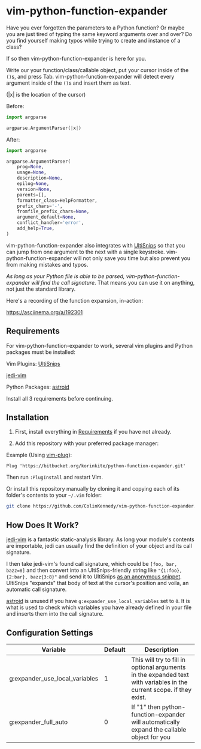 # vim-python-function-expander

Have you ever forgotten the parameters to a Python function?
Or maybe you are just tired of typing the same keyword arguments over and over?
Do you find yourself making typos while trying to create and instance of a class?

If so then vim-python-function-expander is here for you.

Write our your function/class/callable object,
put your cursor inside of the `()`s, and press Tab.
vim-python-function-expander will detect every argument inside of the `()`s and
insert them as text.

(|x| is the location of the cursor)

Before:

```python
import argparse

argparse.ArgumentParser(|x|)
```

After:

```python
import argparse

argparse.ArgumentParser(
    prog=None,
    usage=None,
    description=None,
    epilog=None,
    version=None,
    parents=[],
    formatter_class=HelpFormatter,
    prefix_chars='-',
    fromfile_prefix_chars=None,
    argument_default=None,
    conflict_handler='error',
    add_help=True,
)
```

vim-python-function-expander also integrates with
[UltiSnips](https://github.com/SirVer/ultisnips) so that you can jump from one
argument to the next with a single keystroke. vim-python-function-expander will
not only save you time but also prevent you from making mistakes and typos.

*As long as your Python file is able to be parsed, vim-python-function-expander
will find the call signature*. That means you can use it on anything, not just
the standard library.

Here's a recording of the function expansion, in-action:

https://asciinema.org/a/192301


## Requirements

For vim-python-function-expander to work, several vim plugins and Python
packages must be installed:

Vim Plugins:
[UltiSnips](https://github.com/SirVer/ultisnips)

[jedi-vim](https://github.com/davidhalter/jedi-vim)

Python Packages:
[astroid](https://pypi.org/project/astroid/)

Install all 3 requirements before continuing.


## Installation

1. First, install everything in [Requirements](#Requirements) if you have not already.

2. Add this repository with your preferred package manager:

Example (Using [vim-plug](https://github.com/junegunn/vim-plug)):
```vim
Plug 'https://bitbucket.org/korinkite/python-function-expander.git'
```
Then run `:PlugInstall` and restart Vim.


Or install this repository manually by cloning it and copying each of its
folder's contents to your `~/.vim` folder:

```bash
git clone https://github.com/ColinKennedy/vim-python-function-expander.git
```

## How Does It Work?
[jedi-vim](https://github.com/davidhalter/jedi-vim) is a fantastic
static-analysis library. As long your module's contents are importable, jedi
can usually find the definition of your object and its call signature.

I then take jedi-vim's found call signature, which could be `[foo, bar, bazz=8]`
and then convert into an UltiSnips-friendly string like
`"{1:foo}, {2:bar}, bazz{3:8}"` and send it to UltiSnips
[as an anonymous snippet](https://github.com/SirVer/ultisnips/blob/master/pythonx/UltiSnips/snippet_manager.py#L222).
UltiSnips "expands" that body of text at the cursor's position and voila,
an automatic call signature.

[astroid](https://pypi.org/project/astroid/) is unused if you have
`g:expander_use_local_variables` set to `0`. It is what is used to check
which variables you have already defined in your file and inserts them into the
call signature.


## Configuration Settings

|            Variable             | Default  |                                                     Description                                                      |
|---------------------------------|----------|----------------------------------------------------------------------------------------------------------------------|
| g:expander_use_local_variables  |       1  | This will try to fill in optional arguments in the expanded text with variables in the current scope. if they exist. |
| g:expander_full_auto            |       0  | If "1" then python-function-expander will automatically expand the callable object for you                           |
